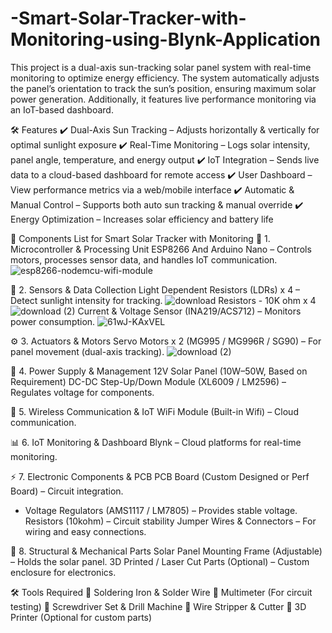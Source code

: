 # -Smart-Solar-Tracker-with-Monitoring-using-Blynk-Application
This project is a dual-axis sun-tracking solar panel system with real-time monitoring to optimize energy efficiency. The system automatically adjusts the panel’s orientation to track the sun’s position, ensuring maximum solar power generation. Additionally, it features live performance monitoring via an IoT-based dashboard.  

🛠 Features
✔ Dual-Axis Sun Tracking – Adjusts horizontally & vertically for optimal sunlight exposure
✔ Real-Time Monitoring – Logs solar intensity, panel angle, temperature, and energy output
✔ IoT Integration – Sends live data to a cloud-based dashboard for remote access
✔ User Dashboard – View performance metrics via a web/mobile interface
✔ Automatic & Manual Control – Supports both auto sun tracking & manual override
✔ Energy Optimization – Increases solar efficiency and battery life

📌 Components List for Smart Solar Tracker with Monitoring
🔧 1. Microcontroller & Processing Unit
       ESP8266 And Arduino Nano – Controls motors, processes sensor data, and handles IoT communication.
![esp8266-nodemcu-wifi-module](https://github.com/user-attachments/assets/d50cffa9-582b-45bb-9249-381a3408e724)

🔆 2. Sensors & Data Collection
       Light Dependent Resistors (LDRs) x 4 – Detect sunlight intensity for tracking.
       ![download](https://github.com/user-attachments/assets/e4938ba7-e6a9-4a9f-aa5b-6a7732392b00)
       Resistors - 10K ohm x 4
       ![download (2)](https://github.com/user-attachments/assets/4d201859-8f95-4c98-81f3-3dd1998a62f0)
       Current & Voltage Sensor (INA219/ACS712) – Monitors power consumption.
       ![61wJ-KAxVEL](https://github.com/user-attachments/assets/8f3a2264-2a1c-4c3e-8562-2dbfe78b73e6)


⚙️ 3. Actuators & Motors
       Servo Motors x 2 (MG995 / MG996R / SG90) – For panel movement (dual-axis tracking). 
       ![download (2)](https://github.com/user-attachments/assets/0298b486-6157-49b8-bab6-a719fa9c5d2d)


🔌 4. Power Supply & Management
        12V Solar Panel (10W–50W, Based on Requirement) 
        DC-DC Step-Up/Down Module (XL6009 / LM2596) – Regulates voltage for components.

📡 5. Wireless Communication & IoT
      WiFi Module (Built-in Wifi) – Cloud communication.

📊 6. IoT Monitoring & Dashboard
      Blynk – Cloud platforms for real-time monitoring.


⚡ 7. Electronic Components & PCB
       PCB Board (Custom Designed or Perf Board) – Circuit integration.
   +   Voltage Regulators (AMS1117 / LM7805) – Provides stable voltage.
       Resistors (10kohm) – Circuit stability
       Jumper Wires & Connectors – For wiring and easy connections.

📎 8. Structural & Mechanical Parts
       Solar Panel Mounting Frame (Adjustable) – Holds the solar panel.
       3D Printed / Laser Cut Parts (Optional) – Custom enclosure for electronics.

🛠️ Tools Required
🔹 Soldering Iron & Solder Wire
🔹 Multimeter (For circuit testing)
🔹 Screwdriver Set & Drill Machine
🔹 Wire Stripper & Cutter
🔹 3D Printer (Optional for custom parts)

